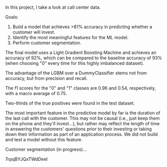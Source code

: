 In this project, I take a look at call center data.

Goals: 
1. Build a model that achieves >81% accuracy in predicting whether a customer will invest.
2. Identify the most meaningful features for the ML model.
3. Perform customer segmentation.

The final model uses a Light Gradient Boosting Machine and achieves an accuracy of 92%, which can be compared to the baseline accuracy of 93% (when choosing "0" every time for this highly imbalanced dataset).

The advantage of the LGBM over a DummyClassifier stems not from accuracy, but from precision and recall.

The f1 scores for the "0" and "1" classes are 0.96 and 0.54, respectively, with a macro average of 0.75. 

Two-thirds of the true positives were found in the test dataset.

The most important feature in the predictive model by far is the duration of the last call with the customer. This may not be causal (i.e., just keep them on the phone and they'll invest...), but rather may reflect the length of time in answering the customers' questions prior to their investing or taking down their information as part of an application process. We did not build and test a model without this feature.

Customer segmentation (in progress)...


7rpqBYJQxTWdDeeI
